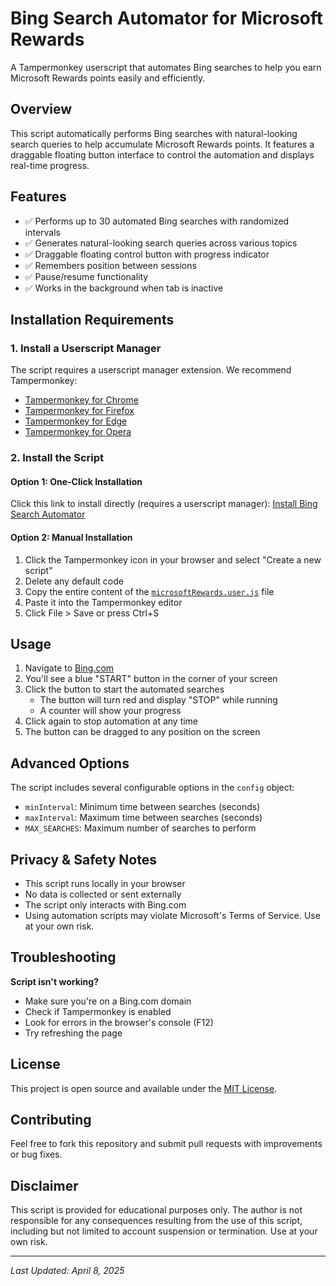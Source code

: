 # Bing Search Automator for Microsoft Rewards

A Tampermonkey userscript that automates Bing searches to help you earn Microsoft Rewards points easily and efficiently.

## Overview

This script automatically performs Bing searches with natural-looking search queries to help accumulate Microsoft Rewards points. It features a draggable floating button interface to control the automation and displays real-time progress.

## Features

- ✅ Performs up to 30 automated Bing searches with randomized intervals
- ✅ Generates natural-looking search queries across various topics
- ✅ Draggable floating control button with progress indicator
- ✅ Remembers position between sessions
- ✅ Pause/resume functionality
- ✅ Works in the background when tab is inactive

## Installation Requirements

### 1. Install a Userscript Manager

The script requires a userscript manager extension. We recommend Tampermonkey:

- [Tampermonkey for Chrome](https://chrome.google.com/webstore/detail/tampermonkey/dhdgffkkebhmkfjojejmpbldmpobfkfo)
- [Tampermonkey for Firefox](https://addons.mozilla.org/en-US/firefox/addon/tampermonkey/)
- [Tampermonkey for Edge](https://microsoftedge.microsoft.com/addons/detail/tampermonkey/iikmkjmpaadaobahmlepeloendndfphd)
- [Tampermonkey for Opera](https://addons.opera.com/en/extensions/details/tampermonkey-beta/)

### 2. Install the Script

#### Option 1: One-Click Installation
Click this link to install directly (requires a userscript manager):
[Install Bing Search Automator](microsoftRewards.user.js)

#### Option 2: Manual Installation
1. Click the Tampermonkey icon in your browser and select "Create a new script"
2. Delete any default code
3. Copy the entire content of the [`microsoftRewards.user.js`](microsoftRewards.user.js) file
4. Paste it into the Tampermonkey editor
5. Click File > Save or press Ctrl+S

## Usage

1. Navigate to [Bing.com](https://www.bing.com)
2. You'll see a blue "START" button in the corner of your screen
3. Click the button to start the automated searches
   - The button will turn red and display "STOP" while running
   - A counter will show your progress
4. Click again to stop automation at any time
5. The button can be dragged to any position on the screen

## Advanced Options

The script includes several configurable options in the `config` object:

- `minInterval`: Minimum time between searches (seconds)
- `maxInterval`: Maximum time between searches (seconds)
- `MAX_SEARCHES`: Maximum number of searches to perform

## Privacy & Safety Notes

- This script runs locally in your browser
- No data is collected or sent externally
- The script only interacts with Bing.com
- Using automation scripts may violate Microsoft's Terms of Service. Use at your own risk.

## Troubleshooting

**Script isn't working?**
- Make sure you're on a Bing.com domain
- Check if Tampermonkey is enabled
- Look for errors in the browser's console (F12)
- Try refreshing the page

## License

This project is open source and available under the [MIT License](LICENSE).

## Contributing

Feel free to fork this repository and submit pull requests with improvements or bug fixes.

## Disclaimer

This script is provided for educational purposes only. The author is not responsible for any consequences resulting from the use of this script, including but not limited to account suspension or termination. Use at your own risk.

---

*Last Updated: April 8, 2025*
